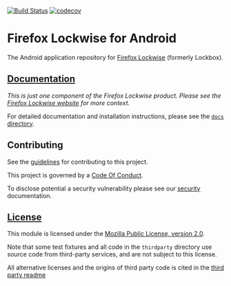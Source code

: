 [![Build Status][bitrise-image]][bitrise-link]
[![codecov][codecov-image]][codecov-link]

# Firefox Lockwise for Android

The Android application repository for [Firefox Lockwise][org-website] (formerly Lockbox).

## [Documentation][docs-link]

*This is just one component of the Firefox Lockwise product. Please see the
[Firefox Lockwise website][org-website] for more context.*

For detailed documentation and installation instructions, please see the
[`docs` directory][docs-link].

## Contributing ##

See the [guidelines][contributing-link] for contributing to this project.

This project is governed by a [Code Of Conduct][coc-link].

To disclose potential a security vulnerability please see our
[security][security-link] documentation.

## [License][license-link]

This module is licensed under the [Mozilla Public License,
version 2.0][license-link].

Note that some test fixtures and all code in the `thirdparty` directory use source code from third-party services, and are not subject to this license.

All alternative licenses and the origins of third party code is cited in the [third party readme][third-party-link]

[bitrise-image]: https://app.bitrise.io/app/20089a88380dd14d/status.svg?token=41PRDjKSm0fQCUiS2EmCkQ&branch=master
[bitrise-link]: https://app.bitrise.io/app/20089a88380dd14d
[codecov-image]: https://codecov.io/gh/mozilla-lockwise/lockwise-android/branch/master/graph/badge.svg
[codecov-link]: https://codecov.io/gh/mozilla-lockwise/lockwise-android
[docs-link]: docs/
[org-website]: https://lockwise.firefox.com/
[contributing-link]: docs/contributing.md
[coc-link]: /CODE_OF_CONDUCT.md
[security-link]: docs/SECURITY.md
[license-link]: /LICENSE
[third-party-link]: thirdparty/README.md
